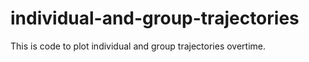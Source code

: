 # individual-and-group-trajectories
This is code to plot individual and group trajectories overtime.
